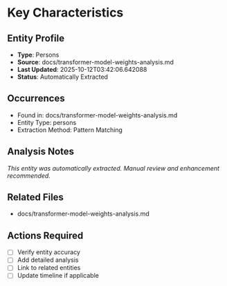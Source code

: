 # Key Characteristics

## Entity Profile
- **Type**: Persons
- **Source**: docs/transformer-model-weights-analysis.md
- **Last Updated**: 2025-10-12T03:42:06.642088
- **Status**: Automatically Extracted

## Occurrences
- Found in: docs/transformer-model-weights-analysis.md
- Entity Type: persons
- Extraction Method: Pattern Matching

## Analysis Notes
*This entity was automatically extracted. Manual review and enhancement recommended.*

## Related Files
- docs/transformer-model-weights-analysis.md

## Actions Required
- [ ] Verify entity accuracy
- [ ] Add detailed analysis
- [ ] Link to related entities
- [ ] Update timeline if applicable
